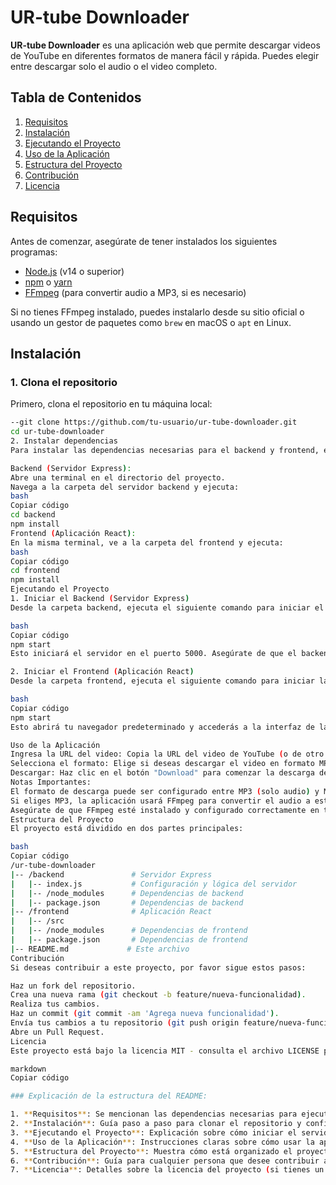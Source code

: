 # UR-tube Downloader

**UR-tube Downloader** es una aplicación web que permite descargar videos de YouTube en diferentes formatos de manera fácil y rápida. Puedes elegir entre descargar solo el audio o el video completo.

## Tabla de Contenidos
1. [Requisitos](#requisitos)
2. [Instalación](#instalación)
3. [Ejecutando el Proyecto](#ejecutando-el-proyecto)
4. [Uso de la Aplicación](#uso-de-la-aplicación)
5. [Estructura del Proyecto](#estructura-del-proyecto)
6. [Contribución](#contribución)
7. [Licencia](#licencia)

## Requisitos

Antes de comenzar, asegúrate de tener instalados los siguientes programas:

- [Node.js](https://nodejs.org/) (v14 o superior)
- [npm](https://www.npmjs.com/) o [yarn](https://yarnpkg.com/)
- [FFmpeg](https://ffmpeg.org/) (para convertir audio a MP3, si es necesario)

Si no tienes FFmpeg instalado, puedes instalarlo desde su sitio oficial o usando un gestor de paquetes como `brew` en macOS o `apt` en Linux.

## Instalación

### 1. Clona el repositorio

Primero, clona el repositorio en tu máquina local:
```bash
--git clone https://github.com/tu-usuario/ur-tube-downloader.git
cd ur-tube-downloader
2. Instalar dependencias
Para instalar las dependencias necesarias para el backend y frontend, ejecuta los siguientes comandos dentro de la carpeta del proyecto:

Backend (Servidor Express):
Abre una terminal en el directorio del proyecto.
Navega a la carpeta del servidor backend y ejecuta:
bash
Copiar código
cd backend
npm install
Frontend (Aplicación React):
En la misma terminal, ve a la carpeta del frontend y ejecuta:
bash
Copiar código
cd frontend
npm install
Ejecutando el Proyecto
1. Iniciar el Backend (Servidor Express)
Desde la carpeta backend, ejecuta el siguiente comando para iniciar el servidor de Express:

bash
Copiar código
npm start
Esto iniciará el servidor en el puerto 5000. Asegúrate de que el backend esté corriendo antes de continuar.

2. Iniciar el Frontend (Aplicación React)
Desde la carpeta frontend, ejecuta el siguiente comando para iniciar la aplicación React:

bash
Copiar código
npm start
Esto abrirá tu navegador predeterminado y accederás a la interfaz de la aplicación en http://localhost:3000.

Uso de la Aplicación
Ingresa la URL del video: Copia la URL del video de YouTube (o de otro sitio compatible) que deseas descargar.
Selecciona el formato: Elige si deseas descargar el video en formato MP3 o MP4.
Descargar: Haz clic en el botón "Download" para comenzar la descarga del archivo. El archivo se descargará automáticamente una vez procesado.
Notas Importantes:
El formato de descarga puede ser configurado entre MP3 (solo audio) y MP4 (video completo).
Si eliges MP3, la aplicación usará FFmpeg para convertir el audio a este formato después de descargar el archivo en un formato intermedio.
Asegúrate de que FFmpeg esté instalado y configurado correctamente en tu sistema para evitar errores en la conversión.
Estructura del Proyecto
El proyecto está dividido en dos partes principales:

bash
Copiar código
/ur-tube-downloader
|-- /backend               # Servidor Express
|   |-- index.js           # Configuración y lógica del servidor
|   |-- /node_modules      # Dependencias de backend
|   |-- package.json       # Dependencias de backend
|-- /frontend              # Aplicación React
|   |-- /src
|   |-- /node_modules      # Dependencias de frontend
|   |-- package.json       # Dependencias de frontend
|-- README.md             # Este archivo
Contribución
Si deseas contribuir a este proyecto, por favor sigue estos pasos:

Haz un fork del repositorio.
Crea una nueva rama (git checkout -b feature/nueva-funcionalidad).
Realiza tus cambios.
Haz un commit (git commit -am 'Agrega nueva funcionalidad').
Envía tus cambios a tu repositorio (git push origin feature/nueva-funcionalidad).
Abre un Pull Request.
Licencia
Este proyecto está bajo la licencia MIT - consulta el archivo LICENSE para más detalles.

markdown
Copiar código

### Explicación de la estructura del README:

1. **Requisitos**: Se mencionan las dependencias necesarias para ejecutar el proyecto, como Node.js, npm, y FFmpeg.
2. **Instalación**: Guía paso a paso para clonar el repositorio y configurar las dependencias tanto para el backend como para el frontend.
3. **Ejecutando el Proyecto**: Explicación sobre cómo iniciar el servidor backend y la aplicación frontend.
4. **Uso de la Aplicación**: Instrucciones claras sobre cómo usar la aplicación una vez que esté en funcionamiento.
5. **Estructura del Proyecto**: Muestra cómo está organizado el proyecto, para que los colaboradores sepan dónde encontrar el código backend y frontend.
6. **Contribución**: Guía para cualquier persona que desee contribuir al proyecto.
7. **Licencia**: Detalles sobre la licencia del proyecto (si tienes un archivo de licencia en tu repositorio).



